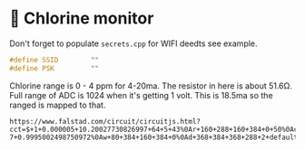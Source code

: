 # 🧪 Chlorine monitor

Don't forget to populate `secrets.cpp` for WIFI deedts see example.

```cpp
#define SSID        ""
#define PSK         ""
```

Chlorine range is 0 - 4 ppm for 4-20ma.
The resistor in here is about 51.6Ω. Full range of ADC is 1024 when it's getting 1 volt. This is 18.5ma so the ranged is mapped to that.

```
https://www.falstad.com/circuit/circuitjs.html?cct=$+1+0.000005+10.20027730826997+64+5+43%0Ar+160+288+160+384+0+50%0Ac+288+288+288+384+0+1e-7+0.9995002498750972%0Aw+80+384+160+384+0%0Ad+368+384+368+288+2+default%0Aw+288+288+368+288+0%0AR+480+176+528+176+0+0+40+3.3+0+0+0.5%0Ag+432+384+528+384+0%0Aw+368+288+432+288+0%0A370+160+160+160+288+1+0%0Aw+368+176+480+176+0%0Aw+160+384+288+384+0%0Aw+288+384+368+384+0%0Aw+368+384+432+384+0%0Ap+432+288+496+288+1+0%0Ai+80+160+160+160+0+0.02%0Aw+80+160+80+384+0%0Ad+368+288+368+176+2+default%0Ar+432+288+432+384+0+100000%0Aw+288+288+160+288+0%0A
```

